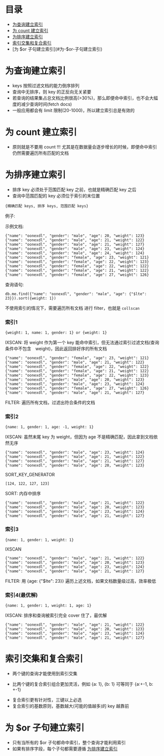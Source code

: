 目录
=================

+ [为查询建立索引](#为查询建立索引)
+ [为 count 建立索引](#为-count-建立索引)
+ [为排序建立索引](#为排序建立索引)
+ [索引交集和复合索引](#索引交集和复合索引)
+ [为 $or 子句建立索引](#为-$or-子句建立索引)

# 为查询建立索引

+ keys 按照过滤文档的能力倒序排列
+ 查询中无排序，则 key 的正反向无关紧要
+ 若查询的结果集占总文档比例很高(>30%)，那么即便命中索引，也不会大幅度的减少查询时间(fetch docs)
+ 一般应用都会有 limit 限制(20-1000)，所以建立索引总是有效的

# 为 count 建立索引

+ 原则就是不要用 count !!! 尤其是在数据量会逐步增长的时候，即便命中索引仍然需要遍历所有匹配的文档

# 为排序建立索引

- 排序 key 必须处于范围匹配 key 之前，也就是精确匹配 key 之后
- 查询中范围匹配的 key 必须位于索引的末位置

```
{精确匹配 keys, 排序 keys, 范围匹配 keys}
```

例子:

示例文档:
```
{"name": "oonexdl", "gender": "male", "age": 20, "weight": 123}
{"name": "oonexdl", "gender": "male", "age": 21, "weight": 122}
{"name": "oonexdl", "gender": "male", "age": 21, "weight": 127}
{"name": "oonexdl", "gender": "male", "age": 23, "weight": 124}
{"name": "oonexdl", "gender": "male", "age": 24, "weight": 124}
{"name": "oonexdl", "gender": "female", "age": 23, "weight": 121}
{"name": "oonexdl", "gender": "female", "age": 22, "weight": 123}
{"name": "oonexdl", "gender": "female", "age": 22, "weight": 122}
{"name": "oonexdl", "gender": "female", "age": 21, "weight": 122}
{"name": "oonexdl", "gender": "female", "age": 27, "weight": 126}
```

查询语句:
```
db.me.find({"name": "oonexdl", "gender": "male", "age": {"$lte": 23}}).sort({weight: 1})
```

不使用索引的情况下，需要遍历所有文档 进行 filter，也就是 `collscan`

### 索引1

```
{weight: 1, name: 1, gender: 1} or {weight: 1}
```
IXSCAN: 将 weight 作为第一个 key 能命中索引，但无法通过索引过滤文档(查询条件中不包含　weight)，因此返回排好序的所有文档

```
{"name": "oonexdl", "gender": "female", "age": 23, "weight": 121}
{"name": "oonexdl", "gender": "male", "age": 21, "weight": 122}
{"name": "oonexdl", "gender": "female", "age": 22, "weight": 122}
{"name": "oonexdl", "gender": "female", "age": 21, "weight": 122}
{"name": "oonexdl", "gender": "female", "age": 22, "weight": 123}
{"name": "oonexdl", "gender": "male", "age": 20, "weight": 123}
{"name": "oonexdl", "gender": "male", "age": 23, "weight": 124}
{"name": "oonexdl", "gender": "female", "age": 27, "weight": 126}
{"name": "oonexdl", "gender": "male", "age": 21, "weight": 127}
```

FILTER: 遍历所有文档，过滤出符合条件的文档

### 索引2

```
{name: 1, gender: 1, age: -1, weight: 1}
```

IXSCAN: 虽然末尾 key 为 weight，但因为 age 不是精确匹配，因此拿到文档依然无序

```
{"name": "oonexdl", "gender": "male", "age": 23, "weight": 124}
{"name": "oonexdl", "gender": "male", "age": 21, "weight": 122}
{"name": "oonexdl", "gender": "male", "age": 21, "weight": 127}
{"name": "oonexdl", "gender": "male", "age": 20, "weight": 123}
```

SORT_KEY_GENERATOR

```
[124, 122, 127, 123]
```

SORT: 内存中排序

```
{"name": "oonexdl", "gender": "male", "age": 21, "weight": 122}
{"name": "oonexdl", "gender": "male", "age": 20, "weight": 123}
{"name": "oonexdl", "gender": "male", "age": 23, "weight": 124}
{"name": "oonexdl", "gender": "male", "age": 21, "weight": 127}
```

### 索引3

```
{name: 1, gender: 1, weight: 1}
```

IXSCAN

```
{"name": "oonexdl", "gender": "male", "age": 21, "weight": 122}
{"name": "oonexdl", "gender": "male", "age": 20, "weight": 123}
{"name": "oonexdl", "gender": "male", "age": 23, "weight": 124}
{"name": "oonexdl", "gender": "male", "age": 21, "weight": 127}
```

FILTER: 用 {age: {"$lte": 23}} 遍历上述文档，如果文档数量级过高，效率极低

### 索引4(最优解)

```
{name: 1, gender: 1, weight: 1, age: 1}
```

IXSCAN: 排序和查询被索引完全 cover 住了，最优解

```
{"name": "oonexdl", "gender": "male", "age": 21, "weight": 122}
{"name": "oonexdl", "gender": "male", "age": 20, "weight": 123}
{"name": "oonexdl", "gender": "male", "age": 23, "weight": 124}
{"name": "oonexdl", "gender": "male", "age": 21, "weight": 127}
```

# 索引交集和复合索引

- 两个键的查询才能使用到索引交集
 * 比两个键的复合索引组合更加灵活，例如 {a: 1}, {b: 1} 可等同于 {a:+-1, b: +-1}

- 复合索引更有针对性，三键以上必选
- 复合索引的基数原则，基数越大(可能的值越多)的 key 越靠前

# 为 $or 子句建立索引

+ 只有当所有的 $or 子句都命中索引，整个查询才能利用索引
+ 如果有排序字段，每个子句都需要遵循 [为排序建立索引](#为排序建立索引)
